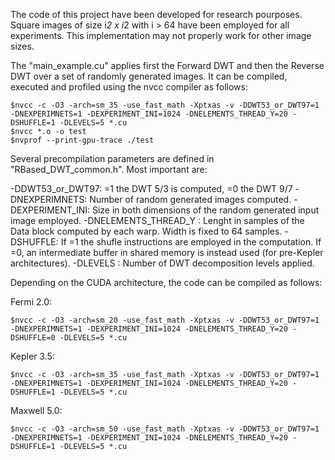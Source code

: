 The code of this project have been developed for research pourposes. 
Square images of size i*2 x i*2 with i > 64 have been employed for all experiments. This implementation may not properly work for other image sizes.

The "main_example.cu" applies first the Forward DWT and then the Reverse DWT over a set of randomly generated images. It can be compiled, executed and profiled using the nvcc compiler as follows:

	$nvcc -c -O3 -arch=sm_35 -use_fast_math -Xptxas -v -DDWT53_or_DWT97=1 -DNEXPERIMNETS=1 -DEXPERIMENT_INI=1024 -DNELEMENTS_THREAD_Y=20 -DSHUFFLE=1 -DLEVELS=5 *.cu
	$nvcc *.o -o test
	$nvprof --print-gpu-trace ./test

Several precompilation parameters are defined in "RBased_DWT_common.h". Most important are:

-DDWT53_or_DWT97: =1 the DWT 5/3 is computed, =0 the DWT 9/7
-DNEXPERIMNETS: Number of random generated images computed. 
-DEXPERIMENT_INI: Size in both dimensions of the random generated input image employed.
-DNELEMENTS_THREAD_Y : Lenght in samples of the Data block computed by each warp. Width is fixed to 64 samples.
-DSHUFFLE: If =1 the shufle instructions are employed in the computation. If =0, an intermediate buffer in shared memory is instead used (for pre-Kepler architectures).
-DLEVELS : Number of DWT decomposition levels applied.


Depending on the CUDA architecture, the code can be compiled as follows:

Fermi 2.0:

	$nvcc -c -O3 -arch=sm_20 -use_fast_math -Xptxas -v -DDWT53_or_DWT97=1 -DNEXPERIMNETS=1 -DEXPERIMENT_INI=1024 -DNELEMENTS_THREAD_Y=20 -DSHUFFLE=0 -DLEVELS=5 *.cu

Kepler 3.5:

	$nvcc -c -O3 -arch=sm_35 -use_fast_math -Xptxas -v -DDWT53_or_DWT97=1 -DNEXPERIMNETS=1 -DEXPERIMENT_INI=1024 -DNELEMENTS_THREAD_Y=20 -DSHUFFLE=1 -DLEVELS=5 *.cu

Maxwell 5.0:

	$nvcc -c -O3 -arch=sm_50 -use_fast_math -Xptxas -v -DDWT53_or_DWT97=1 -DNEXPERIMNETS=1 -DEXPERIMENT_INI=1024 -DNELEMENTS_THREAD_Y=20 -DSHUFFLE=1 -DLEVELS=5 *.cu
